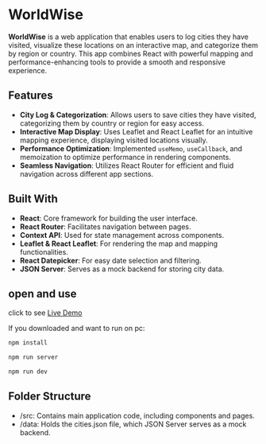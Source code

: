 # WorldWise

**WorldWise** is a web application that enables users to log cities they have visited, visualize these locations on an interactive map, and categorize them by region or country. This app combines React with powerful mapping and performance-enhancing tools to provide a smooth and responsive experience.

## Features

- **City Log & Categorization**: Allows users to save cities they have visited, categorizing them by country or region for easy access.
- **Interactive Map Display**: Uses Leaflet and React Leaflet for an intuitive mapping experience, displaying visited locations visually.
- **Performance Optimization**: Implemented `useMemo`, `useCallback`, and memoization to optimize performance in rendering components.
- **Seamless Navigation**: Utilizes React Router for efficient and fluid navigation across different app sections.

## Built With

- **React**: Core framework for building the user interface.
- **React Router**: Facilitates navigation between pages.
- **Context API**: Used for state management across components.
- **Leaflet & React Leaflet**: For rendering the map and mapping functionalities.
- **React Datepicker**: For easy date selection and filtering.
- **JSON Server**: Serves as a mock backend for storing city data.

## open and use

click to see [Live Demo](https://worldwise-gdz.netlify.app/)

If you downloaded and want to run on pc:

```bash
npm install
```

```bash
npm run server
```

```bash
npm run dev
```

## Folder Structure

- /src: Contains main application code, including components and pages.
- /data: Holds the cities.json file, which JSON Server serves as a mock backend.
